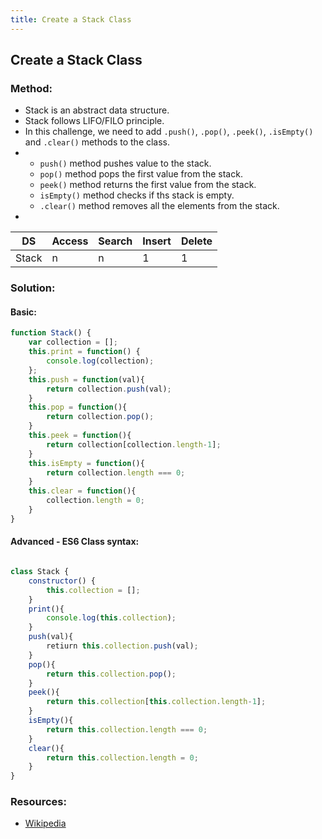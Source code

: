 ```yaml
---
title: Create a Stack Class
---
```

## Create a Stack Class

### Method:
- Stack is an abstract data structure.
- Stack follows LIFO/FILO principle.
- In this challenge, we need to add `.push()`, `.pop()`, `.peek()`, `.isEmpty()` and `.clear()` methods to the class.
- 
  - `push()` method pushes value to the stack.
  - `pop()` method pops the first value from the stack.
  - `peek()` method returns the first value from the stack.
  - `isEmpty()` method checks if ths stack is empty.
  - `.clear()` method removes all the elements from the stack.
-
| DS    | Access | Search | Insert | Delete |
| ----- | ------ | ------ | ------ | ------ |
| Stack |   n    |    n   |   1    |    1   |

### Solution:
#### Basic:
```js
function Stack() { 
    var collection = [];
    this.print = function() {
        console.log(collection);
    };
    this.push = function(val){
        return collection.push(val);
    }
    this.pop = function(){
        return collection.pop();
    }
    this.peek = function(){
        return collection[collection.length-1];
    }
    this.isEmpty = function(){
        return collection.length === 0;
    }
    this.clear = function(){
        collection.length = 0;
    }
}
```
#### Advanced - ES6 Class syntax:
```js

class Stack {
    constructor() {
        this.collection = [];
    }
    print(){
        console.log(this.collection);
    }
    push(val){
        retiurn this.collection.push(val);
    }
    pop(){
        return this.collection.pop();
    }
    peek(){
        return this.collection[this.collection.length-1];
    }
    isEmpty(){
        return this.collection.length === 0;
    }
    clear(){
        return this.collection.length = 0;
    }
}
```
 ### Resources:
 
- [Wikipedia](https://en.wikipedia.org/wiki/Stack_(abstract_data_type))
